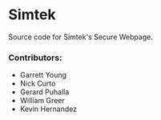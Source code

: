 # Simtek

Source code for Simtek's Secure Webpage.

### Contributors:

- Garrett Young
- Nick Curto
- Gerard Puhalla
- William Greer
- Kevin Hernandez